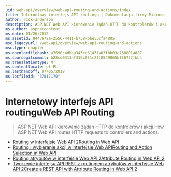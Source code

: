 ```yaml
---
uid: web-api/overview/web-api-routing-and-actions/index
title: Internetowy interfejs API routingu | Dokumentacja firmy Microsoft
author: rick-anderson
description: ASP.NET Web API kierowanie żądań HTTP do kontrolerów i akcji.
ms.author: aspnetcontent
ms.date: 01/26/2012
ms.assetid: 8447679a-2556-4411-b758-bbe55cfa4805
msc.legacyurl: /web-api/overview/web-api-routing-and-actions
msc.type: chapter
ms.openlocfilehash: a7690c4dbaa345ce61431a03fbb03c758801a687
ms.sourcegitcommit: b28cd0313af316c051c2ff8549865bff67f2fbb4
ms.translationtype: MT
ms.contentlocale: pl-PL
ms.lasthandoff: 07/05/2018
ms.locfileid: "37817170"
---
```

<a name="web-api-routing"></a><span data-ttu-id="a4bee-103">Internetowy interfejs API routingu</span><span class="sxs-lookup"><span data-stu-id="a4bee-103">Web API Routing</span></span>
====================
> <span data-ttu-id="a4bee-104">ASP.NET Web API kierowanie żądań HTTP do kontrolerów i akcji.</span><span class="sxs-lookup"><span data-stu-id="a4bee-104">How ASP.NET Web API routes HTTP requests to controllers and actions.</span></span>


- [<span data-ttu-id="a4bee-105">Routing w interfejsie Web API 2</span><span class="sxs-lookup"><span data-stu-id="a4bee-105">Routing in Web API</span></span>](routing-in-aspnet-web-api.md)
- [<span data-ttu-id="a4bee-106">Routing i wybieranie akcji w interfejsie Web API</span><span class="sxs-lookup"><span data-stu-id="a4bee-106">Routing and Action Selection in Web API</span></span>](routing-and-action-selection.md)
- [<span data-ttu-id="a4bee-107">Routing atrybutów w interfejsie Web API 2</span><span class="sxs-lookup"><span data-stu-id="a4bee-107">Attribute Routing in Web API 2</span></span>](attribute-routing-in-web-api-2.md)
- [<span data-ttu-id="a4bee-108">Tworzenie interfejsu API REST z routingiem atrybutów w interfejsie Web API 2</span><span class="sxs-lookup"><span data-stu-id="a4bee-108">Create a REST API with Attribute Routing in Web API 2</span></span>](create-a-rest-api-with-attribute-routing.md)
